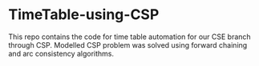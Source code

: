 # TimeTable-using-CSP

This repo contains the code for time table automation for our CSE branch through CSP. Modelled CSP problem was solved using forward chaining and arc consistency algorithms. 
